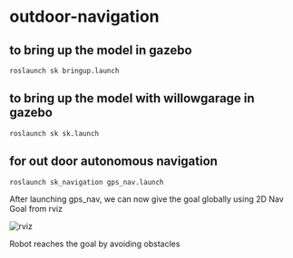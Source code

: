 # outdoor-navigation

## to bring up the model in gazebo 


`roslaunch sk bringup.launch`

## to bring up the model with willowgarage in gazebo 

`roslaunch sk sk.launch`


## for out door autonomous navigation


`roslaunch sk_navigation gps_nav.launch`


After launching gps_nav, we can now give the goal globally using 2D Nav Goal from rviz

![rviz](https://github.com/mohdwaseem27/outdoor-navigation/blob/master/docs/pic.png)

Robot reaches the goal by avoiding obstacles


